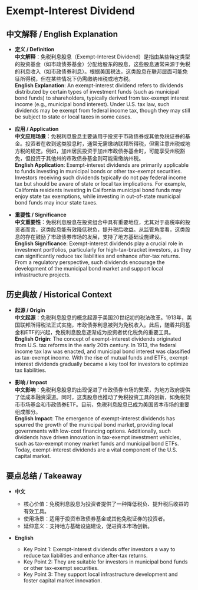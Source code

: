 # Exempt-Interest Dividend

## 中文解释 / English Explanation

* **定义 / Definition**  
  **中文解释**：免税利息股息（Exempt-Interest Dividend）是指由某些特定类型的投资基金（如市政债券基金）分配给股东的股息，这些股息通常来源于免税的利息收入（如市政债券利息）。根据美国税法，这类股息在联邦层面可能免征所得税，但在某些情况下仍需缴纳州税或地方税。  
  **English Explanation**: An exempt-interest dividend refers to dividends distributed by certain types of investment funds (such as municipal bond funds) to shareholders, typically derived from tax-exempt interest income (e.g., municipal bond interest). Under U.S. tax law, such dividends may be exempt from federal income tax, though they may still be subject to state or local taxes in some cases.

* **应用 / Application**  
  **中文应用场景**：免税利息股息主要适用于投资于市政债券或其他免税证券的基金。投资者在收到这类股息时，通常无需缴纳联邦所得税，但需注意州税或地方税的规定。例如，加州居民投资于加州市政债券基金时，可能享受州税豁免，但投资于其他州的市政债券基金则可能需缴纳州税。  
  **English Application**: Exempt-interest dividends are primarily applicable to funds investing in municipal bonds or other tax-exempt securities. Investors receiving such dividends typically do not pay federal income tax but should be aware of state or local tax implications. For example, California residents investing in California municipal bond funds may enjoy state tax exemptions, while investing in out-of-state municipal bond funds may incur state taxes.

* **重要性 / Significance**  
  **中文重要性**：免税利息股息在投资组合中具有重要地位，尤其对于高税率的投资者而言，这类股息能有效降低税负，提升税后收益。从监管角度看，这类股息的存在鼓励了市政债券市场的发展，支持了地方基础设施建设。  
  **English Significance**: Exempt-interest dividends play a crucial role in investment portfolios, particularly for high-tax-bracket investors, as they can significantly reduce tax liabilities and enhance after-tax returns. From a regulatory perspective, such dividends encourage the development of the municipal bond market and support local infrastructure projects.

## 历史典故 / Historical Context

* **起源 / Origin**  
  **中文起源**：免税利息股息的概念起源于美国20世纪初的税法改革。1913年，美国联邦所得税法正式实施，市政债券利息被列为免税收入。此后，随着共同基金和ETF的兴起，免税利息股息逐渐成为投资者优化税负的重要工具。  
  **English Origin**: The concept of exempt-interest dividends originated from U.S. tax reforms in the early 20th century. In 1913, the federal income tax law was enacted, and municipal bond interest was classified as tax-exempt income. With the rise of mutual funds and ETFs, exempt-interest dividends gradually became a key tool for investors to optimize tax liabilities.

* **影响 / Impact**  
  **中文影响**：免税利息股息的出现促进了市政债券市场的繁荣，为地方政府提供了低成本融资渠道。同时，这类股息也推动了免税投资工具的创新，如免税货币市场基金和市政债券ETF。目前，免税利息股息已成为美国资本市场的重要组成部分。  
  **English Impact**: The emergence of exempt-interest dividends has spurred the growth of the municipal bond market, providing local governments with low-cost financing options. Additionally, such dividends have driven innovation in tax-exempt investment vehicles, such as tax-exempt money market funds and municipal bond ETFs. Today, exempt-interest dividends are a vital component of the U.S. capital market.

## 要点总结 / Takeaway

* **中文**  
  - 核心价值：免税利息股息为投资者提供了一种降低税负、提升税后收益的有效工具。  
  - 使用场景：适用于投资市政债券基金或其他免税证券的投资者。  
  - 延伸意义：支持地方基础设施建设，促进资本市场创新。

* **English**  
  - Key Point 1: Exempt-interest dividends offer investors a way to reduce tax liabilities and enhance after-tax returns.  
  - Key Point 2: They are suitable for investors in municipal bond funds or other tax-exempt securities.  
  - Key Point 3: They support local infrastructure development and foster capital market innovation.